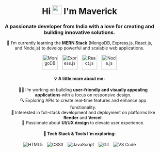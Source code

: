 <h1 align="center">
  Hi <img src="https://raw.githubusercontent.com/TheDudeThatCode/TheDudeThatCode/master/Assets/Hi.gif" width="30" height="30" /> 
  I'm Maverick
</h1>
<h3 align="center">
  A passionate developer from India with a love for creating and building innovative solutions.
</h3>

<p align="center">
  🌱 I’m currently learning the <strong>MERN Stack</strong> (MongoDB, Express.js, React.js, and Node.js) to develop powerful and scalable web applications.
</p>

<p align="center" style="display: flex; gap: 15px; justify-content: center;">
  <img src="https://www.svgrepo.com/show/331488/mongodb.svg" alt="MongoDB" width="50" height="50" style="transition: transform 0.3s;" onmouseover="this.style.transform='scale(1.3)';" onmouseout="this.style.transform='scale(1)';" />
  <img src="https://upload.wikimedia.org/wikipedia/commons/6/64/Expressjs.png" alt="Express.js" width="50" height="50" style="transition: transform 0.3s;" onmouseover="this.style.transform='scale(1.3)';" onmouseout="this.style.transform='scale(1)';" />
  <img src="https://www.svgrepo.com/show/354259/react.svg" alt="React.js" width="50" height="50" style="transition: transform 0.3s;" onmouseover="this.style.transform='scale(1.3)';" onmouseout="this.style.transform='scale(1)';" />
  <img src="https://www.svgrepo.com/show/354119/nodejs-icon.svg" alt="Node.js" width="50" height="50" style="transition: transform 0.3s;" onmouseover="this.style.transform='scale(1.3)';" onmouseout="this.style.transform='scale(1)';" />
</p>

<h4 align="center">💡 A little more about me:</h4>
<ul align="center" style="list-style: none;">
  <li>👨‍💻 I’m working on building <strong>user-friendly and visually appealing applications</strong> with a focus on responsive design.</li>
  <li>🔍 Exploring APIs to create real-time features and enhance app functionality.</li>
  <li>🚀 Interested in full-stack development and deployment on platforms like <strong>Render</strong> and <strong>Vercel</strong>.</li>
  <li>🎯 Passionate about <strong>UI/UX design</strong> to elevate user experience.</li>
</ul>

<h4 align="center">🔧 Tech Stack & Tools I'm exploring:</h4>
<p align="center" style="display: flex; gap: 15px; justify-content: center;">
  <img src="https://img.icons8.com/color/48/000000/html-5.png" alt="HTML5" style="transition: transform 0.3s;" onmouseover="this.style.transform='rotate(360deg)';" onmouseout="this.style.transform='rotate(0deg)';" />
  <img src="https://img.icons8.com/color/48/000000/css3.png" alt="CSS3" style="transition: transform 0.3s;" onmouseover="this.style.transform='rotate(360deg)';" onmouseout="this.style.transform='rotate(0deg)';" />
  <img src="https://img.icons8.com/color/48/000000/javascript--v1.png" alt="JavaScript" style="transition: transform 0.3s;" onmouseover="this.style.transform='rotate(360deg)';" onmouseout="this.style.transform='rotate(0deg)';" />
  <img src="https://img.icons8.com/color/48/000000/git.png" alt="Git" style="transition: transform 0.3s;" onmouseover="this.style.transform='rotate(360deg)';" onmouseout="this.style.transform='rotate(0deg)';" />
  <img src="https://img.icons8.com/color/48/000000/visual-studio-code-2019.png" alt="VS Code" style="transition: transform 0.3s;" onmouseover="this.style.transform='rotate(360deg)';" onmouseout="this.style.transform='rotate(0deg)';" />
</p>

